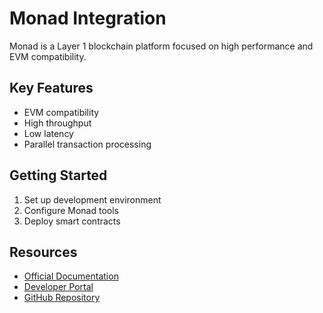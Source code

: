 # Monad Integration

Monad is a Layer 1 blockchain platform focused on high performance and EVM compatibility.

## Key Features
- EVM compatibility
- High throughput
- Low latency
- Parallel transaction processing

## Getting Started
1. Set up development environment
2. Configure Monad tools
3. Deploy smart contracts

## Resources
- [Official Documentation](https://docs.monad.xyz/)
- [Developer Portal](https://monad.xyz/developers)
- [GitHub Repository](https://github.com/monad-labs)